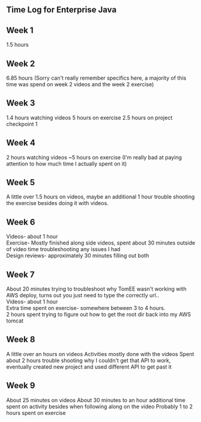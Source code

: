 ## Time Log for Enterprise Java ##

## Week 1 ## 
1.5 hours
## Week 2 ##
6.85 hours (Sorry can't really remember specifics here, a majority of this time was spend on week 2 videos
and the week 2 exercise)
## Week 3 ##
1.4 hours watching videos
5 hours on exercise
2.5 hours on project checkpoint 1
## Week 4 ##
2 hours watching videos
~5 hours on exercise (I'm really bad at paying attention to how much time I actually spent on it)

## Week 5 ##
A little over 1.5 hours on videos, maybe an additional 1 hour trouble shooting the exercise besides doing it with videos.


## Week 6 ##
Videos- about 1 hour  
Exercise- Mostly finished along side videos, spent about 30 minutes outside of video time troubleshooting any issues I had  
Design reviews- approximately 30 minutes filling out both  

## Week 7 ##
About 20 minutes trying to troubleshoot why TomEE wasn't working with AWS deploy, turns out you just need to type the correctly url..  
Videos- about 1 hour  
Extra time spent on exercise- somewhere between 3 to 4 hours.  
2 hours spent trying to figure out how to get the root dir back into my AWS tomcat

## Week 8 ##
A little over an hours on videos
Activities mostly done with the videos
Spent about 2 hours trouble shooting why I couldn't get that API to work, eventually created new project and used different API to get past it

## Week 9 ##
About 25 minutes on videos
About 30 minutes to an hour additional time spent on activity besides when following along on the video
Probably 1 to 2 hours spent on exercise 

